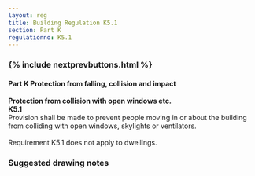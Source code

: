 ```yaml
---
layout: reg
title: Building Regulation K5.1
section: Part K
regulationno: K5.1
---
```


<div class="panel panel-primary">
  <div class="panel-heading">
    <h3 class="panel-title">
      {% include nextprevbuttons.html %}
        <h4>Part K Protection from falling, collision and impact</h4>
    </h3>
  </div>
  <div class="panel-body">
    <p>
        <strong>Protection from collision with open windows etc.</strong><br>
        <strong>K5.1</strong><br>
            Provision shall be made to prevent people moving in or about the building from colliding with open windows, skylights or ventilators.<br><br>
            Requirement K5.1 does not apply to dwellings.
    </p>
  </div>
</div>



### Suggested drawing notes